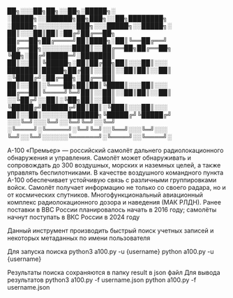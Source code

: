 

██╗░░░██╗██╗░░██╗░█████╗░  ░█████╗░░██████╗██╗███╗░░██╗████████╗  ░█████╗░░░░░░░░░███╗░░░█████╗░░█████╗░
██║░░░██║██║░██╔╝██╔══██╗  ██╔══██╗██╔════╝██║████╗░██║╚══██╔══╝  ██╔══██╗░░░░░░░████║░░██╔══██╗██╔══██╗
╚██╗░██╔╝█████═╝░███████║  ██║░░██║╚█████╗░██║██╔██╗██║░░░██║░░░  ███████║█████╗██╔██║░░██║░░██║██║░░██║
░╚████╔╝░██╔═██╗░██╔══██║  ██║░░██║░╚═══██╗██║██║╚████║░░░██║░░░  ██╔══██║╚════╝╚═╝██║░░██║░░██║██║░░██║
░░╚██╔╝░░██║░╚██╗██║░░██║  ╚█████╔╝██████╔╝██║██║░╚███║░░░██║░░░  ██║░░██║░░░░░░███████╗╚█████╔╝╚█████╔╝
░░░╚═╝░░░╚═╝░░╚═╝╚═╝░░╚═╝  ░╚════╝░╚═════╝░╚═╝╚═╝░░╚══╝░░░╚═╝░░░  ╚═╝░░╚═╝░░░░░░╚══════╝░╚════╝░░╚════╝░


А-100 «Премьер» — российский самолёт дальнего радиолокационного обнаружения и управления. Самолёт может обнаруживать и сопровождать до 300 воздушных, морских и наземных целей, а также управлять беспилотниками. В качестве воздушного командного пункта А-100 обеспечивает устойчивую связь с различными группировками войск. Самолёт получает информацию не только со своего радара, но и от космических спутников. Многофункциональный авиационный комплекс радиолокационного дозора и наведения (МАК РЛДН).
Ранее поставки в ВВС России планировалось начать в 2016 году; самолёты начнут поступать в ВКС России в 2024 году

Данный инструмент производить быстрый поиск учетных записей и некоторых метаданных по имени пользователя


Для запуска поиска
python3 a100.py -u {username}
python a100.py -u {username}

Результаты поиска сохраняются в папку result в json файл
Для вывода результатов
python3 a100.py -f username.json
python a100.py -f username.json
